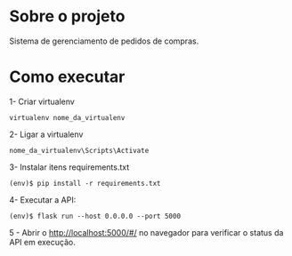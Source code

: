 # Sobre o projeto
Sistema de gerenciamento de pedidos de compras.

# Como executar

1- Criar virtualenv
```
virtualenv nome_da_virtualenv
```

2- Ligar a virtualenv
```
nome_da_virtualenv\Scripts\Activate
```

3- Instalar itens requirements.txt 
```
(env)$ pip install -r requirements.txt
```

4- Executar a API:

```
(env)$ flask run --host 0.0.0.0 --port 5000
```

5 - Abrir o [http://localhost:5000/#/](http://localhost:5000/#/) no navegador para verificar o status da API em execução.
